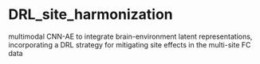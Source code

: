 # DRL_site_harmonization
multimodal CNN-AE to integrate brain-environment latent representations, incorporating a DRL strategy for mitigating site effects in the multi-site FC data
